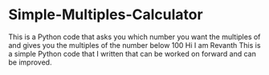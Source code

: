 # Simple-Multiples-Calculator
This is a Python code that asks you which number you want the multiples of and gives you the multiples of the number below 100
Hi I am Revanth
This is a simple Python code that I written that can be worked on forward and can be improved.
